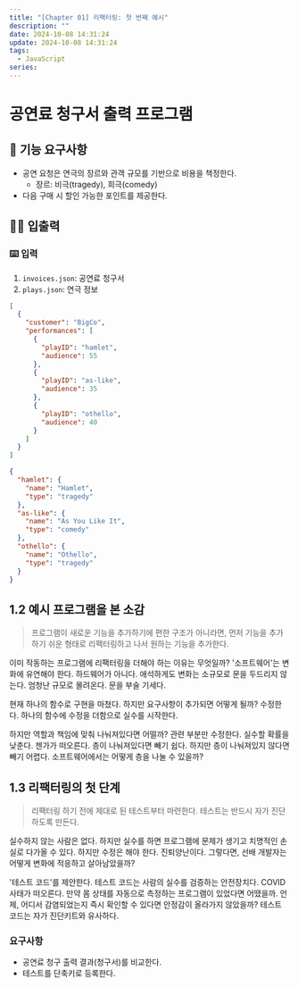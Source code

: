 ```yaml
---
title: "[Chapter 01] 리팩터링: 첫 번째 예시"
description: ""
date: 2024-10-08 14:31:24
update: 2024-10-08 14:31:24
tags:
  - JavaScript
series: 
---
```


# 공연료 청구서 출력 프로그램

## 🚀 기능 요구사항

- 공연 요청은 연극의 장르와 관객 규모를 기반으로 비용을 책정한다.
    - 장르: 비극(tragedy), 희극(comedy)
- 다음 구매 시 할인 가능한 포인트를 제공한다.

## ✍🏻 입출력

### ⌨️ 입력

1. `invoices.json`: 공연료 청구서
2. `plays.json`: 연극 정보

```json
[
  {
    "customer": "BigCo",
    "performances": [
      {
        "playID": "hamlet",
        "audience": 55
      },
      {
        "playID": "as-like",
        "audience": 35
      },
      {
        "playID": "othello",
        "audience": 40
      }
    ]
  }
]
```

```json
{
  "hamlet": {
    "name": "Hamlet",
    "type": "tragedy"
  },
  "as-like": {
    "name": "As You Like It",
    "type": "comedy"
  },
  "othello": {
    "name": "Othello",
    "type": "tragedy"
  }
}
```

## 1.2 예시 프로그램을 본 소감

> 프로그램이 새로운 기능을 추가하기에 편한 구조가 아니라면, 먼저 기능을 추가하기 쉬운 형태로 리팩터링하고 나서 원하는 기능을 추가한다.

이미 작동하는 프로그램에 리팩터링을 더해야 하는 이유는 무엇일까? '소프트웨어'는 변화에 유연해야 한다. 하드웨어가 아니다.
애석하게도 변화는 소규모로 문을 두드리지 않는다. 엄청난 규모로 몰려온다. 문을 부술 기세다.

현재 하나의 함수로 구현을 마쳤다. 하지만 요구사항이 추가되면 어떻게 될까? 수정한다. 하나의 함수에 수정을 더함으로 실수를 시작한다.

하지만 역할과 책임에 맞춰 나눠져있다면 어떨까? 관련 부분만 수정한다. 실수할 확률을 낮춘다. 젠가가 떠오른다. 층이 나눠져있다면
빼기 쉽다. 하지만 층이 나눠져있지 않다면 빼기 어렵다. 소프트웨어에서는 어떻게 층을 나눌 수 있을까?

## 1.3 리팩터링의 첫 단계

> 리팩터링 하기 전에 제대로 된 테스트부터 마련한다. 테스트는 반드시 자가 진단하도록 만든다.

실수하지 않는 사람은 없다. 하지만 실수를 하면 프로그램에 문제가 생기고 치명적인 손실로 다가올 수 있다. 하지만 수정은 해야 한다. 진퇴양난이다.
그렇다면, 선배 개발자는 어떻게 변화에 적응하고 살아남았을까?

'테스트 코드'를 제안한다. 테스트 코드는 사람의 실수를 검증하는 안전장치다. COVID 사태가 떠오른다. 만약 몸 상태를 자동으로 측정하는 프로그램이 있었다면 어땠을까.
언제, 어디서 감염되었는지 즉시 확인할 수 있다면 안정감이 올라가지 않았을까? 테스트 코드는 자가 진단키트와 유사하다.

### 요구사항

- 공연료 청구 출력 결과(청구서)를 비교한다.
- 테스트를 단축키로 등록한다.
